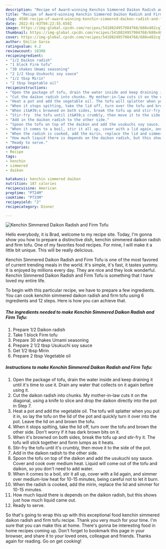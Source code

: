 ```yaml
---
description: "Recipe of Award-winning Kenchin Simmered Daikon Radish and Firm Tofu"
title: "Recipe of Award-winning Kenchin Simmered Daikon Radish and Firm Tofu"
slug: 4590-recipe-of-award-winning-kenchin-simmered-daikon-radish-and-firm-tofu
date: 2022-01-03T04:22:55.650Z
image: https://img-global.cpcdn.com/recipes/5410824957984768/680x482cq70/kenchin-simmered-daikon-radish-and-firm-tofu-recipe-main-photo.jpg
thumbnail: https://img-global.cpcdn.com/recipes/5410824957984768/680x482cq70/kenchin-simmered-daikon-radish-and-firm-tofu-recipe-main-photo.jpg
cover: https://img-global.cpcdn.com/recipes/5410824957984768/680x482cq70/kenchin-simmered-daikon-radish-and-firm-tofu-recipe-main-photo.jpg
author: Emilie Garza
ratingvalue: 4.2
reviewcount: 18308
recipeingredient:
- "1/2 Daikon radish"
- "1 block Firm tofu"
- "30 shakes Umami seasoning"
- "2 1/2 tbsp Usukuchi soy sauce"
- "1/2 tbsp Mirin"
- "2 tbsp Vegetable oil"
recipeinstructions:
- "Open the package of tofu, drain the water inside and keep draining it until it&#39;s time to use it. Drain any water that collects on it again before using it."
- "Cut the daikon radish into chunks. My mother-in-law cuts it on the diagonal, using a knife to slice and drop the daikon directly into the pot in Step 7."
- "Heat a pot and add the vegetable oil. The tofu will splatter when you put it in, so lay the tofu on the lid of the pot and quickly turn it over into the pot. Leave the lid on and brown the tofu."
- "When it stops spitting, take the lid off, turn over the tofu and brown the other side. Don&#39;t worry if it has dark brown bits on it."
- "When it&#39;s browned on both sides, break the tofu up and stir-fry it. The tofu will stick together and form lumps as it heats."
- "Stir-fry  the tofu until it&#39;s crumbly, then move it to the side of the pot."
- "Add in the daikon radish to the other side."
- "Spoon the tofu on top of the daikon and add the usukuchi soy sauce. Cover and cook over medium heat. Liquid will come out of the tofu and daikon, so you don&#39;t need to add water."
- "When it comes to a boil, stir it all up, cover with a lid again, and simmer over medium-low heat for 10-15 minutes, being careful not to let it burn."
- "When the radish is cooked, add the mirin, replace the lid and simmer for 10-15 minutes."
- "How much liquid there is depends on the daikon radish, but this shows just how much liquid came out."
- "Ready to serve."
categories:
- Recipe
tags:
- kenchin
- simmered
- daikon

katakunci: kenchin simmered daikon 
nutrition: 187 calories
recipecuisine: American
preptime: "PT24M"
cooktime: "PT33M"
recipeyield: "2"
recipecategory: Dinner

---
```



![Kenchin Simmered Daikon Radish and Firm Tofu](https://img-global.cpcdn.com/recipes/5410824957984768/680x482cq70/kenchin-simmered-daikon-radish-and-firm-tofu-recipe-main-photo.jpg)

Hello everybody, it is Brad, welcome to my recipe site. Today, I'm gonna show you how to prepare a distinctive dish, kenchin simmered daikon radish and firm tofu. One of my favorites food recipes. For mine, I will make it a little bit unique. This will be really delicious.

Kenchin Simmered Daikon Radish and Firm Tofu is one of the most favored of current trending meals in the world. It's simple, it's fast, it tastes yummy. It is enjoyed by millions every day. They are nice and they look wonderful. Kenchin Simmered Daikon Radish and Firm Tofu is something that I have loved my entire life.




To begin with this particular recipe, we have to prepare a few ingredients. You can cook kenchin simmered daikon radish and firm tofu using 6 ingredients and 12 steps. Here is how you can achieve that.

<!--inarticleads1-->

##### The ingredients needed to make Kenchin Simmered Daikon Radish and Firm Tofu:

1. Prepare 1/2 Daikon radish
1. Take 1 block Firm tofu
1. Prepare 30 shakes Umami seasoning
1. Prepare 2 1/2 tbsp Usukuchi soy sauce
1. Get 1/2 tbsp Mirin
1. Prepare 2 tbsp Vegetable oil




<!--inarticleads2-->

##### Instructions to make Kenchin Simmered Daikon Radish and Firm Tofu:

1. Open the package of tofu, drain the water inside and keep draining it until it&#39;s time to use it. Drain any water that collects on it again before using it.
1. Cut the daikon radish into chunks. My mother-in-law cuts it on the diagonal, using a knife to slice and drop the daikon directly into the pot in Step 7.
1. Heat a pot and add the vegetable oil. The tofu will splatter when you put it in, so lay the tofu on the lid of the pot and quickly turn it over into the pot. Leave the lid on and brown the tofu.
1. When it stops spitting, take the lid off, turn over the tofu and brown the other side. Don&#39;t worry if it has dark brown bits on it.
1. When it&#39;s browned on both sides, break the tofu up and stir-fry it. The tofu will stick together and form lumps as it heats.
1. Stir-fry  the tofu until it&#39;s crumbly, then move it to the side of the pot.
1. Add in the daikon radish to the other side.
1. Spoon the tofu on top of the daikon and add the usukuchi soy sauce. Cover and cook over medium heat. Liquid will come out of the tofu and daikon, so you don&#39;t need to add water.
1. When it comes to a boil, stir it all up, cover with a lid again, and simmer over medium-low heat for 10-15 minutes, being careful not to let it burn.
1. When the radish is cooked, add the mirin, replace the lid and simmer for 10-15 minutes.
1. How much liquid there is depends on the daikon radish, but this shows just how much liquid came out.
1. Ready to serve.




So that's going to wrap this up with this exceptional food kenchin simmered daikon radish and firm tofu recipe. Thank you very much for your time. I'm sure that you can make this at home. There's gonna be interesting food in home recipes coming up. Don't forget to bookmark this page in your browser, and share it to your loved ones, colleague and friends. Thanks again for reading. Go on get cooking!
